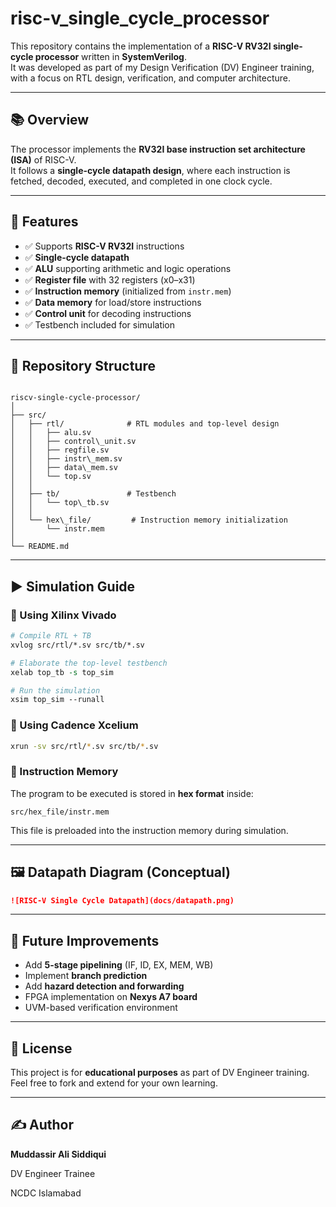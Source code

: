 # risc-v_single_cycle_processor

This repository contains the implementation of a **RISC-V RV32I single-cycle processor** written in **SystemVerilog**.  
It was developed as part of my Design Verification (DV) Engineer training, with a focus on RTL design, verification, and computer architecture.

---

## 📚 Overview
The processor implements the **RV32I base instruction set architecture (ISA)** of RISC-V.  
It follows a **single-cycle datapath design**, where each instruction is fetched, decoded, executed, and completed in one clock cycle.

---

## 🚀 Features
- ✅ Supports **RISC-V RV32I** instructions
- ✅ **Single-cycle datapath**
- ✅ **ALU** supporting arithmetic and logic operations
- ✅ **Register file** with 32 registers (x0–x31)
- ✅ **Instruction memory** (initialized from `instr.mem`)
- ✅ **Data memory** for load/store instructions
- ✅ **Control unit** for decoding instructions
- ✅ Testbench included for simulation

---

## 📂 Repository Structure
```

riscv-single-cycle-processor/
│
├── src/
│   ├── rtl/              # RTL modules and top-level design
│   │   ├── alu.sv
│   │   ├── control\_unit.sv
│   │   ├── regfile.sv
│   │   ├── instr\_mem.sv
│   │   ├── data\_mem.sv
│   │   └── top.sv
│   │
│   ├── tb/               # Testbench
│   │   └── top\_tb.sv
│   │
│   └── hex\_file/         # Instruction memory initialization
│       └── instr.mem
│
└── README.md

````

---

## ▶️ Simulation Guide

### 🔹 Using Xilinx Vivado
```tcl
# Compile RTL + TB
xvlog src/rtl/*.sv src/tb/*.sv

# Elaborate the top-level testbench
xelab top_tb -s top_sim

# Run the simulation
xsim top_sim --runall
````

### 🔹 Using Cadence Xcelium

```bash
xrun -sv src/rtl/*.sv src/tb/*.sv
```

### 🔹 Instruction Memory

The program to be executed is stored in **hex format** inside:

```
src/hex_file/instr.mem
```

This file is preloaded into the instruction memory during simulation.

---

## 🖼️ Datapath Diagram (Conceptual)


```markdown
![RISC-V Single Cycle Datapath](docs/datapath.png)
```

---

## 📌 Future Improvements

* Add **5-stage pipelining** (IF, ID, EX, MEM, WB)
* Implement **branch prediction**
* Add **hazard detection and forwarding**
* FPGA implementation on **Nexys A7 board**
* UVM-based verification environment

---

## 📜 License

This project is for **educational purposes** as part of DV Engineer training.
Feel free to fork and extend for your own learning.

---

## ✍️ Author

**Muddassir Ali Siddiqui**

DV Engineer Trainee

NCDC Islamabad
